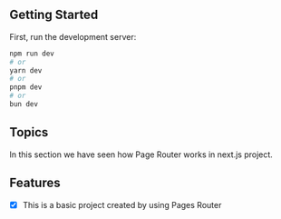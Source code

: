 

## Getting Started

First, run the development server:

```bash
npm run dev
# or
yarn dev
# or
pnpm dev
# or
bun dev
```


## Topics
In this section we have seen how Page Router works in next.js project.

## Features 
- [x] This is a basic project created by using Pages Router 






